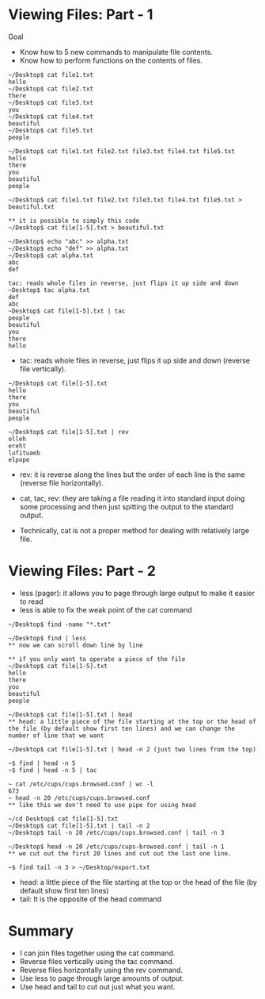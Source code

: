 # Viewing Files: Part - 1

Goal

- Know how to 5 new commands to manipulate file contents.
- Know how to perform functions on the contents of files.

```linux
~/Desktop$ cat file1.txt
hello
~/Desktop$ cat file2.txt
there
~/Desktop$ cat file3.txt
you
~/Desktop$ cat file4.txt
beautiful
~/Desktop$ cat file5.txt
people
```



```linux
~/Desktop$ cat file1.txt file2.txt file3.txt file4.txt file5.txt
hello
there
you
beautiful
people

~/Desktop$ cat file1.txt file2.txt file3.txt file4.txt file5.txt > beautiful.txt

** it is possible to simply this code
~/Desktop$ cat file[1-5].txt > beautiful.txt 

~/Desktop$ echo "abc" >> alpha.txt
~/Desktop$ echo "def" >> alpha.txt
~/Desktop$ cat alpha.txt
abc
def

tac: reads whole files in reverse, just flips it up side and down
~Desktop$ tac alpha.txt
def
abc
~Desktop$ cat file[1-5].txt | tac
people
beautiful
you
there
hello
```



- tac: reads whole files in reverse, just flips it up side and down (reverse file vertically).

```linux
~/Desktop$ cat file[1-5].txt
hello
there
you
beautiful
people

~/Desktop$ cat file[1-5].txt | rev      
olleh
ereht
lufituaeb
elpope
```



- rev: it is reverse along the lines but the order of each line is the same (reverse file horizontally).

- cat, tac, rev: they are taking a file reading it into standard input doing some processing and then just spitting the output to the standard output.
- Technically, cat is not a proper method for dealing with relatively large file.



# Viewing Files: Part - 2

- less (pager): it allows you to page through large output to make it easier to read
- less is able to fix the weak point of the cat command

```linux
~/Desktop$ find -name "*.txt"

~/Desktop$ find | less  
** now we can scroll down line by line

** if you only want to operate a piece of the file
~/Desktop$ cat file[1-5].txt
hello
there
you
beautiful
people

~/Desktop$ cat file[1-5].txt | head
** head: a little piece of the file starting at the top or the head of the file (by default show first ten lines) and we can change the number of line that we want

~/Desktop$ cat file[1-5].txt | head -n 2 (just two lines from the top)

~$ find | head -n 5
~$ find | head -n 5 | tac

~ cat /etc/cups/cups.browsed.conf | wc -l
673
~ head -n 20 /etc/cups/cups.browsed.conf
** like this we don't need to use pipe for using head

~/cd Desktop$ cat file[1-5].txt
~/Desktop$ cat file[1-5].txt | tail -n 2
~/Desktop$ tail -n 20 /etc/cups/cups.browsed.conf | tail -n 3

~/Desktop$ head -n 20 /etc/cups/cups-browsed.conf | tail -n 1
** we cut out the first 20 lines and cut out the last one line.

~$ find tail -n 3 > ~/Desktop/export.txt
```



- head: a little piece of the file starting at the top or the head of the file (by default show first ten lines)
- tail: It is the opposite of the head command



# Summary

- I can join files together using the cat command.
- Reverse files vertically using the tac command.
- Reverse files horizontally using the rev command.
- Use less to page through large amounts of output.
- Use head and tail to cut out just what you want.















